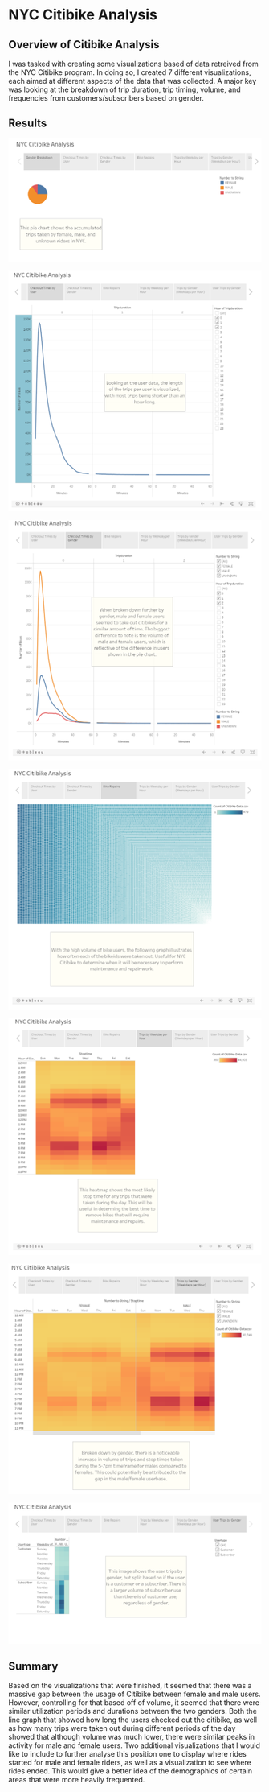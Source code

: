 # NYC Citibike Analysis
## Overview of Citibike Analysis
I was tasked with creating some visualizations based of data retreived from the NYC Citibike program. In doing so, I created 7 different
visualizations, each aimed at different aspects of the data that was collected. A major key was looking at the breakdown of trip duration,
trip timing, volume, and frequencies from customers/subscribers based on gender.
## Results

![Gender Breakdown](https://github.com/swlim314/Bike_Sharing_Analysis_Week_14/blob/6f841a8fabe49b784b0537e17c7e91447fb2866c/Gender%20Breakdown.png)

![Checkout Times By User](https://github.com/swlim314/Bike_Sharing_Analysis_Week_14/blob/6f841a8fabe49b784b0537e17c7e91447fb2866c/Checkout%20Times%20By%20User.png)

![Checkout Times by Gender](https://github.com/swlim314/Bike_Sharing_Analysis_Week_14/blob/6f841a8fabe49b784b0537e17c7e91447fb2866c/Checkout%20Times%20by%20Gender.png)

![Bike Repairs](https://github.com/swlim314/Bike_Sharing_Analysis_Week_14/blob/6f841a8fabe49b784b0537e17c7e91447fb2866c/Bike%20Repairs.png)

![Trips By Weekday](https://github.com/swlim314/Bike_Sharing_Analysis_Week_14/blob/6f841a8fabe49b784b0537e17c7e91447fb2866c/Trips%20By%20Weekday.png)

![Trips by Gender](https://github.com/swlim314/Bike_Sharing_Analysis_Week_14/blob/6f841a8fabe49b784b0537e17c7e91447fb2866c/Trips%20by%20Gender.png)

![User Trips by Gender](https://github.com/swlim314/Bike_Sharing_Analysis_Week_14/blob/6f841a8fabe49b784b0537e17c7e91447fb2866c/User%20Trips%20by%20Gender.png)
## Summary
Based on the visualizations that were finished, it seemed that there was a massive gap between the usage of Citibike between female and 
male users. However, controlling for that based off of volume, it seemed that there were similar utilization periods and durations between
the two genders. Both the line graph that showed how long the users checked out the citibike, as well as how many trips were taken out 
during different periods of the day showed that although volume was much lower, there were similar peaks in activity for male and female
users. Two additional visualizations that I would like to include to further analyse this position one to display where rides started for
male and female riders, as well as a visualization to see where rides ended. This would give a better idea of the demographics of certain
areas that were more heavily frequented.
